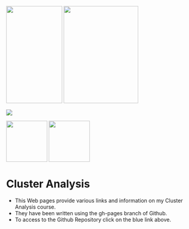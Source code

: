 <img src="https://user-images.githubusercontent.com/73913825/108979608-1f254500-768b-11eb-97e3-556c2a09e5cb.jpeg" width="150" height="260"> <img src="https://user-images.githubusercontent.com/73913825/108979533-0b79de80-768b-11eb-93da-3e4166acfc62.jpg" width="200" height="260">

<a href="mailto:uzma.unia1@gmail.com?"><img src="https://img.shields.io/badge/gmail-%23DD0031.svg?&style=for-the-badge&logo=gmail&logoColor=white"/></a>

<img src="https://upload.wikimedia.org/wikipedia/commons/6/66/Logo_cnam.gif" width="110">

<img src="https://rstudio.com/wp-content/uploads/2014/07/RStudio-Logo-Blue-Gray.png" width="110">


# Cluster Analysis
* This Web pages provide various links and information on my Cluster Analysis course.
* They have been written using the gh-pages branch of Github. 
* To access to the Github Repository click on the blue link above. 


